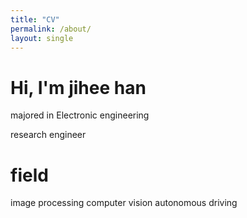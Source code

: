 ```yaml
---
title: "CV"
permalink: /about/
layout: single
---
```


# Hi, I'm jihee han

majored in Electronic engineering

research engineer

# field
image processing
computer vision
autonomous driving
